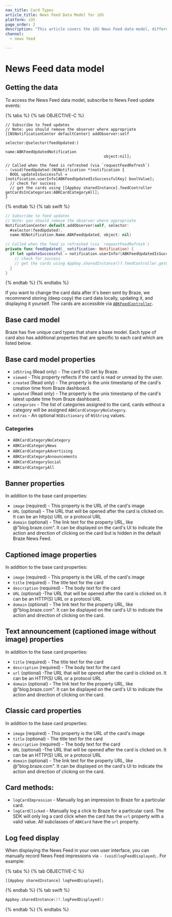 ```yaml
---
nav_title: Card Types
article_title: News Feed Data Model for iOS
platform: iOS
page_order: 2
description: "This article covers the iOS News Feed data model, different card types, and the different card-specific properties available."
channel:
  - news feed

---
```


# News Feed data model

## Getting the data

To access the News Feed data model, subscribe to News Feed update events:

{% tabs %}
{% tab OBJECTIVE-C %}

```objc
// Subscribe to feed updates
// Note: you should remove the observer where appropriate
[[NSNotificationCenter defaultCenter] addObserver:self
                                         selector:@selector(feedUpdated:)
                                             name:ABKFeedUpdatedNotification
                                           object:nil];
```                                           

```objc
// Called when the feed is refreshed (via `requestFeedRefresh`)
- (void)feedUpdated:(NSNotification *)notification {
  BOOL updateIsSuccessful = [notification.userInfo[ABKFeedUpdatedIsSuccessfulKey] boolValue];
  // check for success
  // get the cards using [[Appboy sharedInstance].feedController getCardsInCategories:ABKCardCategoryAll];
}
```

{% endtab %}
{% tab swift %}

```swift
// Subscribe to feed updates
// Note: you should remove the observer where appropriate
NotificationCenter.default.addObserver(self, selector:
  #selector(feedUpdated),
  name:NSNotification.Name.ABKFeedUpdated, object: nil)
```

```swift
// Called when the feed is refreshed (via `requestFeedRefresh`)
private func feedUpdated(_ notification: Notification) {
  if let updateSuccessful = notification.userInfo?[ABKFeedUpdatedIsSuccessfulKey] as? Bool {
    // check for success
    // get the cards using Appboy.sharedInstance()?.feedController.getCardsInCategories(.all);      
  }
}
```

{% endtab %}
{% endtabs %}

If you want to change the card data after it's been sent by Braze, we recommend storing (deep copy) the card data locally, updating it, and displaying it yourself. The cards are accessible via [`ABKFeedController`][44].

## Base card model

Braze has five unique card types that share a base model. Each type of card also has additional properties that are specific to each card which are listed below.

## Base card model properties

- `idString` (Read only) - The card's ID set by Braze.
- `viewed` - This property reflects if the card is read or unread by the user.
- `created` (Read only) - The property is the unix timestamp of the card's creation time from Braze dashboard.
- `updated` (Read only) - The property is the unix timestamp of the card's latest update time from Braze dashboard.
- `categories` - The list of categories assigned to the card, cards without a category will be assigned `ABKCardCategoryNoCategory`.
- `extras` - An optional `NSDictionary` of `NSString` values.

### Categories

- `ABKCardCategoryNoCategory`
- `ABKCardCategoryNews`
- `ABKCardCategoryAdvertising`
- `ABKCardCategoryAnnouncements`
- `ABKCardCategorySocial`
- `ABKCardCategoryAll`

## Banner properties
In addition to the base card properties:

- `image` (required) - This property is the URL of the card's image
- `URL` (optional) - The URL that will be opened after the card is clicked on. It can be an http(s) URL or a protocol URL
- `domain` (optional) - The link text for the property URL, like @"blog.braze.com". It can be displayed on the card's UI to indicate the action and direction of clicking on the card but is hidden in the default Braze News Feed.

## Captioned image properties
In addition to the base card properties:

- `image` (required) - This property is the URL of the card's image
- `title` (required) - The title text for the card
- `description` (required) - The body text for the card
- `URL` (optional) -The URL that will be opened after the card is clicked on. It can be an HTTP(S) URL or a protocol URL
- `domain` (optional) - The link text for the property URL, like @"blog.braze.com". It can be displayed on the card's UI to indicate the action and direction of clicking on the card.

## Text announcement (captioned image without image) properties
In addition to the base card properties:

- `title` (required) - The title text for the card
- `description` (required) - The body text for the card
- `url` (optional) -The URL that will be opened after the card is clicked on. It can be an HTTP(S) URL or a protocol URL
- `domain` (optional) - The link text for the property URL, like @"blog.braze.com". It can be displayed on the card's UI to indicate the action and direction of clicking on the card.

## Classic card properties
In addition to the base card properties:

- `image` (required) - This property is the URL of the card's image
- `title` (optional) - The title text for the card
- `description` (required) - The body text for the card
- `URL` (optional) -The URL that will be opened after the card is clicked on. It can be an HTTP(S) URL or a protocol URL
- `domain` (optional) - The link text for the property URL, like @"blog.braze.com". It can be displayed on the card's UI to indicate the action and direction of clicking on the card.

## Card methods:

- `logCardImpression` - Manually log an impression to Braze for a particular card.
- `logCardClicked` - Manually log a click to Braze for a particular card. The SDK will only log a card click when the card has the `url` property with a valid value. All subclasses of `ABKCard` have the `url` property.

## Log feed display

When displaying the News Feed in your own user interface, you can manually record News Feed impressions via `- (void)logFeedDisplayed;`. For example:

{% tabs %}
{% tab OBJECTIVE-C %}

```objc
[[Appboy sharedInstance] logFeedDisplayed];
```

{% endtab %}
{% tab swift %}

```swift
Appboy.sharedInstance()?.logFeedDisplayed()
```

{% endtab %}
{% endtabs %}

[44]: http://appboy.github.io/appboy-ios-sdk/docs/interface_a_b_k_feed_controller.html "abk feed controller"
